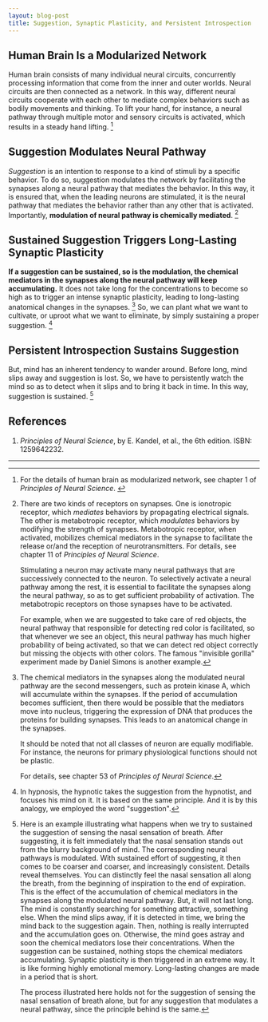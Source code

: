 ```yaml
---
layout: blog-post
title: Suggestion, Synaptic Plasticity, and Persistent Introspection
---
```


## Human Brain Is a Modularized Network

Human brain consists of many individual neural circuits, concurrently processing information that come from the inner and outer worlds. Neural circuits are then connected as a network. In this way, different neural circuits cooperate with each other to mediate complex behaviors such as bodily movements and thinking. To lift your hand, for instance, a neural pathway through multiple motor and sensory circuits is activated, which results in a steady hand lifting. [^modularized-network]

  [^modularized-network]: For the details of human brain as modularized network, see chapter 1 of _Principles of Neural Science_. [^italic]

  [^italic]: Throughout this note, italic font hints for proper noun or definition, and bold font for emphasis.

## Suggestion Modulates Neural Pathway

_Suggestion_ is an intention to response to a kind of stimuli by a specific behavior. To do so, suggestion modulates the network by facilitating the synapses along a neural pathway that mediates the behavior. In this way, it is ensured that, when the leading neurons are stimulated, it is the neural pathway that mediates the behavior rather than any other that is activated. Importantly, **modulation of neural pathway is chemically mediated**. [^modulation]

  [^modulation]: There are two kinds of receptors on synapses. One is ionotropic receptor, which _mediates_ behaviors by propagating electrical signals. The other is metabotropic receptor, which _modulates_ behaviors by modifying the strength of synapses. Metabotropic receptor, when activated, mobilizes chemical mediators in the synapse to facilitate the release or/and the reception of neurotransmitters. For details, see chapter 11 of _Principles of Neural Science_.

      Stimulating a neuron may activate many neural pathways that are successively connected to the neuron. To selectively activate a neural pathway among the rest, it is essential to facilitate the synapses along the neural pathway, so as to get sufficient probability of activation. The metabotropic receptors on those synapses have to be activated.

      For example, when we are suggested to take care of red objects, the neural pathway that responsible for detecting red color is facilitated, so that whenever we see an object, this neural pathway has much higher probability of being activated, so that we can detect red object correctly but missing the objects with other colors. The famous "invisible gorilla" experiment made by Daniel Simons is another example.

## Sustained Suggestion Triggers Long-Lasting Synaptic Plasticity

**If a suggestion can be sustained, so is the modulation, the chemical mediators in the synapses along the neural pathway will keep accumulating.** It does not take long for the concentrations to become so high as to trigger an intense synaptic plasticity, leading to long-lasting anatomical changes in the synapses. [^synaptic-plasticity] So, we can plant what we want to cultivate, or uproot what we want to eliminate, by simply sustaining a proper suggestion. [^hypnosis]

  [^synaptic-plasticity]: The chemical mediators in the synapses along the modulated neural pathway are the second messengers, such as protein kinase A, which will accumulate within the synapses. If the period of accumulation becomes sufficient, then there would be possible that the mediators move into nucleus, triggering the expression of DNA that produces the proteins for building synapses. This leads to an anatomical change in the synapses.

      It should be noted that not all classes of neuron are equally modifiable. For instance, the neurons for primary physiological functions should not be plastic.

      For details, see chapter 53 of _Principles of Neural Science_.

  [^hypnosis]: In hypnosis, the hypnotic takes the suggestion from the hypnotist, and focuses his mind on it. It is based on the same principle. And it is by this analogy, we employed the word "suggestion".

## Persistent Introspection Sustains Suggestion

But, mind has an inherent tendency to wander around. Before long, mind slips away and suggestion is lost. So, we have to persistently watch the mind so as to detect when it slips and to bring it back in time. In this way, suggestion is sustained. [^breath-example]

  [^breath-example]: Here is an example illustrating what happens when we try to sustained the suggestion of sensing the nasal sensation of breath. After suggesting, it is felt immediately that the nasal sensation stands out from the blurry background of mind. The corresponding neural pathways is modulated. With sustained effort of suggesting, it then comes to be coarser and coarser, and increasingly consistent. Details reveal themselves. You can distinctly feel the nasal sensation all along the breath, from the beginning of inspiration to the end of expiration. This is the effect of the accumulation of chemical mediators in the synapses along the modulated neural pathway. But, it will not last long. The mind is constantly searching for something attractive, something else. When the mind slips away, if it is detected in time, we bring the mind back to the suggestion again. Then, nothing is really interrupted and the accumulation goes on. Otherwise, the mind goes astray and soon the chemical mediators lose their concentrations. When the suggestion can be sustained, nothing stops the chemical mediators accumulating. Synaptic plasticity is then triggered in an extreme way. It is like forming highly emotional memory. Long-lasting changes are made in a period that is short.

    The process illustrated here holds not for the suggestion of sensing the nasal sensation of breath alone, but for any suggestion that modulates a neural pathway, since the principle behind is the same.

## References

1. _Principles of Neural Science_, by E. Kandel, et al., the 6th edition. ISBN: 1259642232.

---

